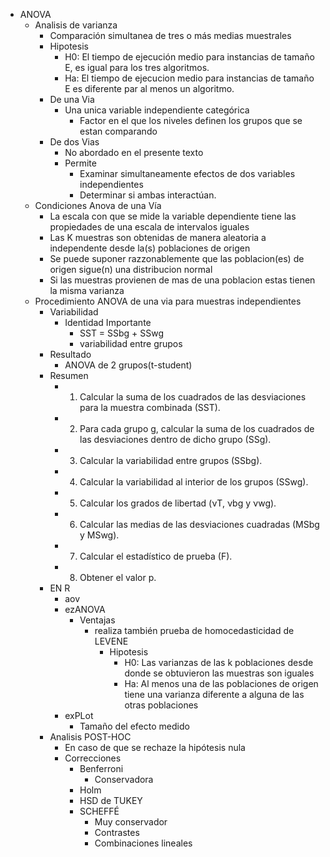 - ANOVA
  - Analisis de varianza
    - Comparación simultanea de tres o más medias muestrales
    - Hipotesis
      - H0: El tiempo de ejecución medio para instancias de tamaño E, es igual para los tres algoritmos.
      - Ha: El tiempo de ejecucion medio para instancias de tamaño E es diferente par al menos un algoritmo.
    - De una Via
      - Una unica variable independiente categórica
        - Factor en el que los niveles definen los grupos que se estan comparando
    - De dos Vias
      - No abordado en el presente texto
      - Permite
        - Examinar simultaneamente efectos de dos variables independientes 
        - Determinar si ambas interactúan.
  - Condiciones Anova de una Vía
    - La escala con que se mide la variable dependiente tiene las propiedades de una escala de intervalos iguales
    - Las K muestras son obtenidas de manera aleatoria a independente desde la(s) poblaciones de origen
    - Se puede suponer razzonablemente que las poblacion(es) de origen sigue(n) una distribucion normal
    - Si las muestras provienen de mas de una poblacion estas tienen la misma varianza
  - Procedimiento ANOVA de una via para muestras independientes
    - Variabilidad
      - Identidad Importante
        - SST = SSbg + SSwg
        - variabilidad entre grupos 
    - Resultado
      - ANOVA de 2 grupos(t-student)
    - Resumen 
      - 1. Calcular la suma de los cuadrados de las desviaciones para la muestra combinada (SST). 
      - 2. Para cada grupo g, calcular la suma de los cuadrados de las desviaciones dentro de dicho grupo (SSg). 
      - 3. Calcular la variabilidad entre grupos (SSbg). 
      - 4. Calcular la variabilidad al interior de los grupos (SSwg). 
      - 5. Calcular los grados de libertad (νT, νbg y νwg). 
      - 6. Calcular las medias de las desviaciones cuadradas (MSbg y MSwg). 
      - 7. Calcular el estadístico de prueba (F).
      - 8. Obtener el valor p.
    - EN R
      - aov
      - ezANOVA
        - Ventajas
          - realiza también prueba de homocedasticidad de LEVENE
            - Hipotesis
              - H0: Las varianzas de las k poblaciones desde donde se obtuvieron las muestras son iguales
              - Ha: Al menos una de las poblaciones de origen tiene una varianza diferente a alguna de las otras poblaciones
      - exPLot 
        - Tamaño del efecto medido
    - Analisis POST-HOC
      - En caso de que se rechaze la hipótesis nula
      - Correcciones
        - Benferroni
          - Conservadora
        - Holm 
        - HSD de TUKEY
        - SCHEFFÉ
          - Muy conservador
          - Contrastes
          - Combinaciones lineales
